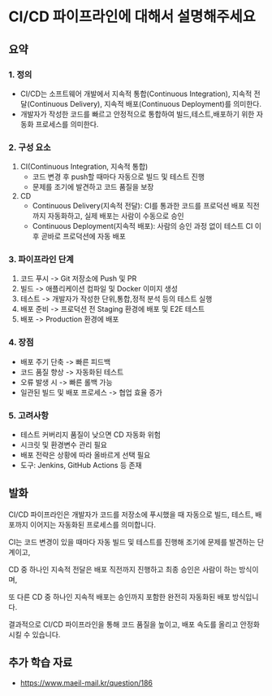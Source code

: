 # CI/CD 파이프라인에 대해서 설명해주세요

## 요약

### 1. 정의

- CI/CD는 소프트웨어 개발에서 지속적 통합(Continuous Integration), 지속적 전달(Continuous Delivery), 지속적 배포(Continuous Deployment)를 의미한다.
- 개발자가 작성한 코드를 빠르고 안정적으로 통합하여 빌드,테스트,배포하기 위한 자동화 프로세스를 의미한다.

### 2. 구성 요소

1. CI(Continuous Integration, 지속적 통합)
    - 코드 변경 후 push할 때마다 자동으로 빌드 및 테스트 진행
    - 문제를 조기에 발견하고 코드 품질을 보장
2. CD
    - Continuous Delivery(지속적 전달): CI를 통과한 코드를 프로덕션 배포 직전까지 자동화하고, 실제 배포는 사람이 수동으로 승인
    - Continuous Deployment(지속적 배포): 사람의 승인 과정 없이 테스트 CI 이후 곧바로 프로덕션에 자동 배포

### 3. 파이프라인 단계

1. 코드 푸시 -> Git 저장소에 Push 및 PR
2. 빌드 -> 애플리케이션 컴파일 및 Docker 이미지 생성
3. 테스트 -> 개발자가 작성한 단위,통합,정적 분석 등의 테스트 실행
4. 배포 준비 -> 프로덕션 전 Staging 환경에 배포 및 E2E 테스트
5. 배포 -> Production 환경에 배포

### 4. 장점

- 배포 주기 단축 -> 빠른 피드백
- 코드 품질 향상 -> 자동화된 테스트
- 오류 발생 시 -> 빠른 롤백 가능
- 일관된 빌드 및 배포 프로세스 -> 협업 효율 증가

### 5. 고려사항

- 테스트 커버리지 품질이 낮으면 CD 자동화 위험
- 시크릿 및 환경변수 관리 필요
- 배포 전략은 상황에 따라 올바르게 선택 필요
- 도구: Jenkins, GitHub Actions 등 존재

## 발화

CI/CD 파이프라인은 개발자가 코드를 저장소에 푸시했을 때 자동으로 빌드, 테스트, 배포까지 이어지는 자동화된 프로세스를 의미합니다.

CI는 코드 변경이 있을 때마다 자동 빌드 및 테스트를 진행해 조기에 문제를 발견하는 단계이고,

CD 중 하나인 지속적 전달은 배포 직전까지 진행하고 최종 승인은 사람이 하는 방식이며,

또 다른 CD 중 하나인 지속적 배포는 승인까지 포함한 완전히 자동화된 배포 방식입니다.

결과적으로 CI/CD 파이프라인을 통해 코드 품질을 높이고, 배포 속도를 올리고 안정화 시킬 수 있습니다.

## 추가 학습 자료

- https://www.maeil-mail.kr/question/186